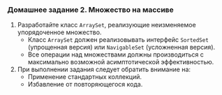 ### Домашнее задание 2. Множество на массиве

1. Разработайте класс `ArraySet`, реализующие неизменяемое упорядоченное множество.
   - Класс `ArraySet` должен реализовывать интерфейс `SortedSet` (упрощенная версия) или `NavigableSet` (усложненная версия).
   - Все операции над множествами должны производиться с максимально возможной асимптотической эффективностью.
2. При выполнении задания следует обратить внимание на:
   - Применение стандартных коллекций.
   - Избавление от повторяющегося кода.